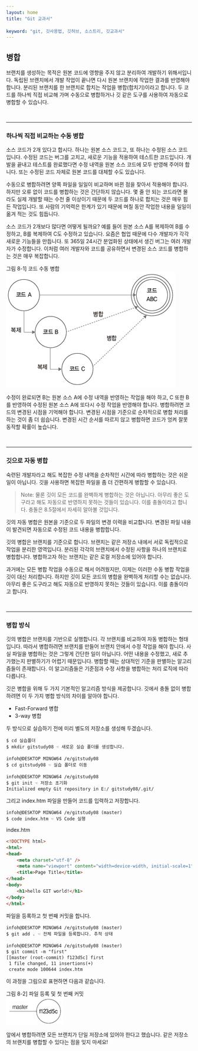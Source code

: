 ```yaml
---
layout: home
title: "Git 교과서"

keyword: "git, 깃사용법, 깃허브, 소스트리, 깃교과서"
---
```

## 병합
브랜치를 생성하는 목적은 원본 코드에 영향을 주지 않고 분리하여 개발하기 위해서입니다. 독립된 브랜치에서 개발 작업이 끝나면 다시 원본 브랜치에 작업한 결과를 반영해야 합니다. 분리된 브랜치를 한 브랜치로 합치는 작업을 병합(합치기)이라고 합니다. 두 코드를 하나씩 직접 비교해 가며 수동으로 병합하거나 깃 같은 도구를 사용하여 자동으로 병합할 수 있습니다.  

<br>
<hr>

### 하나씩 직접 비교하는 수동 병합
소스 코드가 2개 있다고 합시다. 하나는 원본 소스 코드고, 또 하나는 수정된 소스 코드입니다. 수정된 코드는 버그를 고치고, 새로운 기능을 적용하여 테스트한 코드입니다. 개발을 끝내고 테스트를 완료했다면 수정 내역을 원본 소스 코드에 모두 반영해 주어야 합니다. 또는 수정된 코드 자체로 원본 코드를 대체할 수도 있습니다.  

수동으로 병합하려면 양쪽 파일을 일일이 비교하며 바뀐 점을 찾아서 적용해야 합니다. 하지만 오류 없이 코드를 병합하는 것은 간단하지 않습니다. 몇 줄 안 되는 코드라면 몰라도 실제 개발할 때는 수천 줄 이상이기 때문에 두 코드를 하나로 합치는 것은 매우 힘든 작업입니다. 또 사람의 기억력은 한계가 있기 때문에 며칠 동안 작업한 내용을 일일이 옮겨 적는 것도 힘듭니다.  

소스 코드가 2개보다 많다면 어떻게 될까요? 예를 들어 원본 소스 A를 복제하여 B를 수정하고, B를 복제하여 C도 수정하고 있습니다. 요즘은 협업 때문에 다수 개발자가 각각 새로운 기능들을 만듭니다. 또 365일 24시간 분업화된 상태에서 생긴 버그는 여러 개발자가 수정합니다. 이처럼 여러 개발자와 코드를 공유하면서 변경된 소스 코드를 병합하는 것은 매우 복잡합니다.  

그림 8-1] 코드 수동 병합  
![](./img/08-1.jpg)

수정이 완료되면 B는 원본 소스 A에 수정 내역을 반영하는 작업을 해야 하고, C 또한 B를 반영하여 수정된 원본 소스 A에 또다시 수정 작업을 반영해야 합니다. 병합하려면 코드의 변경된 시점을 기억해야 합니다. 변경된 시점을 기준으로 순차적으로 병합 처리를 하는 것이 좀 더 쉽습니다. 변경된 시간 순서를 따르지 않고 병합하면 코드가 엉켜 잘못 동작할 확률이 높습니다.  

<br>
<hr>

### 깃으로 자동 병합
숙련된 개발자라고 해도 복잡한 수정 내역을 순차적인 시간에 따라 병합하는 것은 쉬운 일이 아닙니다. 깃을 사용하면 복잡한 파일을 좀 더 간편하게 병합할 수 있습니다.  

>Note: 물론 깃이 모든 코드를 완벽하게 병합하는 것은 아닙니다. 아무리 좋은 도구라고 해도 자동으로 반영하지 못하는 것들이 있습니다. 이를 충돌이라고 합니다. 충돌은 8.5절에서 자세히 알아볼 것입니다.  


깃의 자동 병합은 원본을 기준으로 두 파일의 변경 이력을 비교합니다. 변경된 파일 내용이 발견되면 자동으로 수정된 코드 내용을 병합합니다.  

깃의 병합은 브랜치를 기준으로 합니다. 브랜치는 같은 저장소 내에서 서로 독립적으로 작업을 분리한 영역입니다. 분리된 각각의 브랜치에서 수정된 사항을 하나의 브랜치로 병합합니다. 병합하고자 하는 브랜치는 같은 로컬 저장소에 있어야 합니다.  

과거에는 모든 병합 작업을 수동으로 해서 어려웠지만, 이제는 이러한 수동 병합 작업을 깃이 대신 처리합니다. 하지만 깃이 모든 코드의 병합을 완벽하게 처리할 수는 없습니다. 아무리 좋은 도구라고 해도 자동으로 반영하지 못하는 것들이 있습니다. 이를 충돌이라고 합니다.  

<br>
<hr>

### 병합 방식
깃의 병합은 브랜치를 기반으로 실행합니다. 각 브랜치를 비교하여 자동 병합하는 형태입니다. 따라서 병합하려면 브랜치를 만들어 브랜치 안에서 수정 작업을 해야 합니다. 사실 파일을 병합하는 것은 그렇게 간단한 일이 아닙니다. 어떤 내용을 수정했고, 새로 추가했는지 판별하기가 어렵기 때문입니다. 병합할 때는 상대적인 기준을 판별하는 알고리즘들이 존재합니다. 이 알고리즘들은 기준점과 수정 사항을 병합하는 처리 로직에 따라 다릅니다.  

깃은 병합을 위해 두 가지 기본적인 알고리즘 방식을 제공합니다. 깃에서 충돌 없이 병합하려면 이 두 가지 병합 방식의 차이를 알아야 합니다.  

* Fast-Forward 병합  
* 3-way 병합  

두 방식으로 실습하기 전에 미리 별도의 저장소를 생성해 두겠습니다.  

```
$ cd 실습폴더
$ mkdir gitstudy08 ☜ 새로운 실습 폴더를 생성합니다.

infoh@DESKTOP MINGW64 /e/gitstudy08
$ cd gitstudy08 ☜ 실습 폴더로 이동

infoh@DESKTOP MINGW64 /e/gitstudy08
$ git init ☜ 저장소 초기화
Initialized empty Git repository in E:/ gitstudy08/.git/

```

그리고 index.htm 파일을 만들어 코드를 입력하고 저장합니다.  

```
infoh@DESKTOP MINGW64 /e/gitstudy08 (master)
$ code index.htm ☜ VS Code 실행

```

index.htm
```html
<!DOCTYPE html>
<html>
<head>
    <meta charset="utf-8" />    
    <meta name="viewport" content="width=device-width, initial-scale=1">
    <title>Page Title</title>
</head>
<body>
    <h1>hello GIT world!</h1>
</body>
</html>

```

파일을 등록하고 첫 번째 커밋을 합니다.

```
infoh@DESKTOP MINGW64 /e/gitstudy08 (master)
$ git add . ☜ 전체 파일을 등록합니다. 추적 상태

infoh@DESKTOP MINGW64 /e/gitstudy08 (master)
$ git commit -m "first"
[[master (root-commit) f123d5c] first
 1 file changed, 11 insertions(+)
 create mode 100644 index.htm

```

이 과정을 그림으로 표현하면 다음과 같습니다.  

그림 8-2] 파일 등록 및 첫 번째 커밋  
![](./img/08-2.jpg)


앞에서 병합하려면 모든 브랜치가 단일 저장소에 있어야 한다고 했습니다. 같은 저장소의 브랜치를 병합할 수 있다는 점을 잊지 마세요!  

